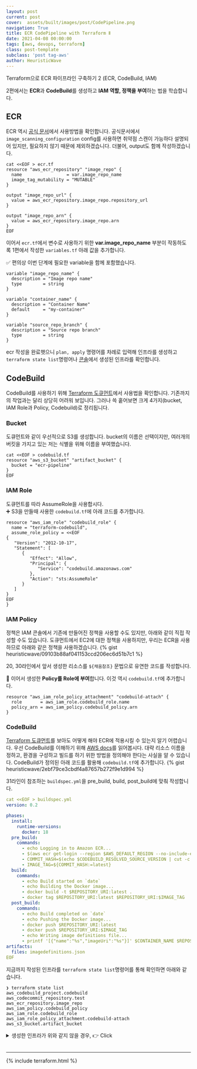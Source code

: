 ```yaml
---
layout: post
current: post
cover:  assets/built/images/post/CodePipeline.png
navigation: True
title: ECR CodePipeline with Terraform Ⅱ
date: 2021-04-08 00:00:00
tags: [aws, devops, terraform]
class: post-template
subclass: 'post tag-aws'
author: HeuristicWave
---
```


Terraform으로 ECR 파이프라인 구축하기 2 (ECR, CodeBuild, IAM)

2편에서는 **ECR**과 **CodeBuild**를 생성하고 **IAM 역할, 정책을 부여**하는 법을 학습합니다.

## ECR
ECR 역시 [공식 문서](https://registry.terraform.io/providers/hashicorp/aws/latest/docs/resources/ecr_repository )에서 사용방법을 확인합니다.
공식문서에서 `image_scanning_configuration` config를 사용하면 취약점 스캔이 가능하다 설명되어 있지만, 필요하지 않기 때문에 제외하겠습니다.
더불어, output도 함께 작성하겠습니다.
```shell
cat <<EOF > ecr.tf
resource "aws_ecr_repository" "image_repo" {
  name                 = var.image_repo_name
  image_tag_mutability = "MUTABLE"
}

output "image_repo_url" {
  value = aws_ecr_repository.image_repo.repository_url
}

output "image_repo_arn" {
  value = aws_ecr_repository.image_repo.arn
}
EOF
```
이어서 `ecr.tf`에서 변수로 사용하기 위한 **var.image_repo_name** 부분이 작동하도록 1편에서 작성한 `variables.tf` 아래 값을 추가합니다.

✅ 편의상 이번 단계에 필요한 variable을 함께 포함했습니다.
```
variable "image_repo_name" {
  description = "Image repo name"
  type        = string
}

variable "container_name" {
  description = "Container Name"
  default     = "my-container"
}

variable "source_repo_branch" {
  description = "Source repo branch"
  type        = string
}
```
ecr 작성을 완료햇으니 `plan, apply` 명령어를 차례로 입력해 인프라를 생성하고 `terraform state list`명령어나 [콘솔](https://console.aws.amazon.com/ecr/home )에서 생성된 인프라를 확인합니다.

## CodeBuild
CodeBuild를 사용하기 위해 [Terraform 도큐먼트](https://registry.terraform.io/providers/hashicorp/aws/latest/docs/resources/codebuild_project )에서 사용법을 확인합니다.
기존까지의 작업과는 달리 상당히 어려워 보입니다. 그러나 쓱 훝어보면 크게 4가지(bucket, IAM Role과 Policy, Codebuild)로 정리됩니다.

### Bucket
도큐먼트와 같이 우선적으로 S3를 생성합니다. bucket의 이름은 선택이지만, 여러개의 버킷을 가지고 있는 저는 식별을 위해 이름을 부여했습니다.
```shell
cat <<EOF > codebuild.tf
resource "aws_s3_bucket" "artifact_bucket" {
  bucket = "ecr-pipeline"
}
EOF
```

### IAM Role
도큐먼트를 따라 AssumeRole을 사용합시다. <br>
➕ S3을 만들때 사용한 `codebuild.tf`에 아래 코드를 추가합니다.
```
resource "aws_iam_role" "codebuild_role" {
  name = "terraform-codebuild",
  assume_role_policy = <<EOF
{
   "Version": "2012-10-17",
   "Statement": [
      {
         "Effect": "Allow",
         "Principal": {
            "Service": "codebuild.amazonaws.com"
         },
         "Action": "sts:AssumeRole"
      }
   ]
}
EOF
}
```

### IAM Policy
정책은 IAM 콘솔에서 기존에 만들어진 정책을 사용할 수도 있지만, 아래와 같이 직접 작성할 수도 있습니다.
도큐먼트에서 EC2에 대한 정책을 사용하지만, 우리는 ECR을 사용하므로 아래와 같은 정책을 사용하겠습니다.
{% gist heuristicwave/09103b88af041153ccd206ec6d51b7c1 %}

20, 30라인에서 앞서 생성한 리소스를 `${채움참조}` 문법으로 유연한 코드를 작성합니다.

🚩 이어서 생성한 **Policy를 Role에 부여**합니다. 이것 역시 `codebuild.tf`에 추가합니다.
```
resource "aws_iam_role_policy_attachment" "codebuild-attach" {
  role       = aws_iam_role.codebuild_role.name
  policy_arn = aws_iam_policy.codebuild_policy.arn
}
```

### CodeBuild
[Terraform 도큐먼트](https://registry.terraform.io/providers/hashicorp/aws/latest/docs/resources/codebuild_project )를 보아도 어떻게 해야 ECR에 적용시킬 수 있는지 알기 어렵습니다.
우선 CodeBuild를 이해하기 위해 [AWS docs](https://docs.aws.amazon.com/ko_kr/codebuild/latest/userguide/sample-docker.html )를 읽어봅시다.
대략 리소스 이름을 정하고, 환경을 구성하고 빌드를 하기 위한 방법을 정의해야 한다는 사실을 알 수 있습니다.
CodeBuild가 정의된 아래 코드를 활용해 `codebuild.tf`에 추가합니다.
{% gist heuristicwave/2ebf79ce3cbdf4a87657b272f9e1d994 %}

31라인이 참조하는 `buildspec.yml`을 pre_build, build, post_build에 맞춰 작성합니다.
```yaml
cat <<EOF > buildspec.yml
version: 0.2

phases:
  install:
    runtime-versions:
      docker: 18
  pre_build:
    commands:
      - echo Logging in to Amazon ECR...
      - $(aws ecr get-login --region $AWS_DEFAULT_REGION --no-include-email)
      - COMMIT_HASH=$(echo $CODEBUILD_RESOLVED_SOURCE_VERSION | cut -c 1-7)
      - IMAGE_TAG=${COMMIT_HASH:=latest}
  build:
    commands:
      - echo Build started on `date`
      - echo Building the Docker image...
      - docker build -t $REPOSITORY_URI:latest .
      - docker tag $REPOSITORY_URI:latest $REPOSITORY_URI:$IMAGE_TAG
  post_build:
    commands:
      - echo Build completed on `date`
      - echo Pushing the Docker image...
      - docker push $REPOSITORY_URI:latest
      - docker push $REPOSITORY_URI:$IMAGE_TAG
      - echo Writing image definitions file...
      - printf '[{"name":"%s","imageUri":"%s"}]' $CONTAINER_NAME $REPOSITORY_URI:$IMAGE_TAG > imagedefinitions.json
artifacts:
  files: imagedefinitions.json
EOF
```

지금까지 작성된 인프라를 `terraform state list`명령어를 통해 확인하면 아래와 같습니다.
```shell
❯ terraform state list
aws_codebuild_project.codebuild
aws_codecommit_repository.test
aws_ecr_repository.image_repo
aws_iam_policy.codebuild_policy
aws_iam_role.codebuild_role
aws_iam_role_policy_attachment.codebuild-attach
aws_s3_bucket.artifact_bucket
```

<details><summary markdown="span">생성한 인프라가 위와 같지 않을 경우, 👉 Click</summary>

실수로 의도치 않은 인프라가 프로비저닝 되었다면 2가지 방법을 통해 원 상태로 복구 할 수 있습니다.
1. `terraform destroy` 명령어로 특정 인프라만 되돌리거나 프로비저닝 하고싶은 경우, `-target` 옵션과 함께 resource 명으로 명령어를 작성합니다. <br>
   *예시) terraform destory -target aws_vpc.main*
2. 잘못 작성한 코드를 수정 후, `terraform apply`명령어를 적용하여 최신 상태의 인프라를 반영합니다.

</details>


<br>


---

{% include terraform.html %}

<br>